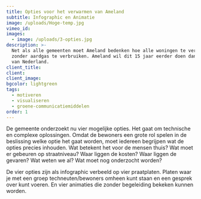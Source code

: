 ```yaml
---
title: Opties voor het verwarmen van Ameland
subtitle: Infographic en Animatie
image: /uploads/Hoge-temp.jpg
vimeo_id:
images:
  - image: /uploads/3-opties.jpg
description: >-
  Net als alle gemeenten moet Ameland bedenken hoe alle woningen te verwarmen
  zonder aardgas te verbruiken. Ameland wil dit 15 jaar eerder doen dan de rest
  van Nederland.
client_title:
client:
client_image:
bgcolor: lightgreen
tags:
  - motiveren
  - visualiseren
  - groene-communicatiemiddelen
order: 1
---
```

De gemeente onderzoekt nu vier mogelijke opties. Het gaat om technische en complexe oplossingen. Omdat de bewoners een grote rol spelen in de beslissing welke optie het gaat worden, moet iedereen begrijpen wat de opties precies inhouden. Wat betekent het voor de mensen thuis? Wat moet er gebeuren op straatniveau? Waar liggen de kosten? Waar liggen de gevaren? Wat weten we al? Wat moet nog onderzocht worden?

De vier opties zijn als infographic verbeeld op vier praatplaten. Platen waar je met een groep techneuten/bewoners omheen kunt staan en een gesprek over kunt voeren. En vier animaties die zonder begeleiding bekeken kunnen worden.